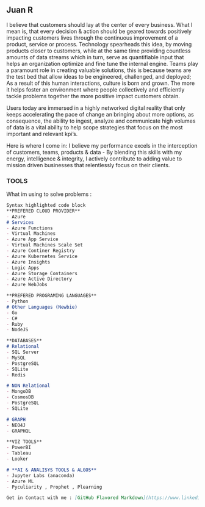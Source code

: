 ## Juan R

I believe that customers should lay at the center of every business. What I mean is, that every decision & action should be geared towards positively impacting customers lives through the continuous improvement of a product, service or process. Technology spearheads this idea, by moving products closer to customers, while at the same time providing countless amounts of data streams which in turn, serve as quantifiable input that helps an organization optimize and fine tune the internal engine. Teams play a paramount role in creating valuable solutions, this is because teams are the test bed that allow ideas to be engineered, challenged, and deployed; As a result of this human interactions, culture is born and grown. The more it helps foster an environment where people collectively and efficiently tackle problems together the more positive impact customers obtain.

Users today are immersed in a highly networked digital reality that only keeps accelerating the pace of change an bringing about more options, as consequence, the ability to ingest, analyze and communicate high volumes of data is a vital ability to help scope strategies that focus on the most important and relevant kpi’s.

Here is where I come in: I believe my performance excels in the interception of customers, teams, products & data - By blending this skills with my energy, intelligence & integrity, I actively contribute to adding value to mission driven businesses that relentlessly focus on their clients.

### **TOOLS**
What im using to solve problems :
```markdown
Syntax highlighted code block
**PREFERED CLOUD PROVIDER**
- Azure
# Services
- Azure Functions
- Virtual Machines
- Azure App Service
- Virtual Machines Scale Set
- Azure Continer Registry
- Azure Kubernetes Service
- Azure Insights
- Logic Apps
- Azure Storage Containers
- Azure Active Directory
- Azure WebJobs

**PREFERED PROGRAMING LANGUAGES**
- Python 
# Other Languages (Newbie)
- Go
- C#
- Ruby
- NodeJS

**DATABASES**
# Relational
- SQL Server
- MySQL
- PostgreSQL
- SQLite
- Redis

# NON Relational
- MongoDB
- CosmosDB
- PostgreSQL
- SQLite

# GRAPH
- NEO4J
- GRAPHQL

**VIZ TOOLS**
- PowerBI
- Tableau
- Looker

# **AI & ANALISYS TOOLS & ALGOS**
- Jupyter Labs (anaconda)
- Azure ML
- Pyculiarity , Prophet , Plearning

Get in Contact with me : [GitHub Flavored Markdown](https://www.linkedin.com/in/juanrodriguezcv/).

